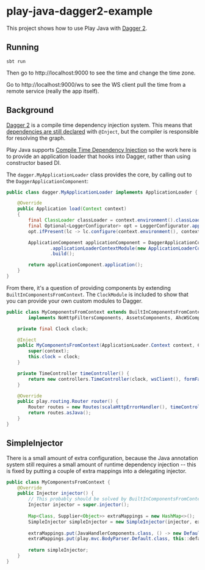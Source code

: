 # play-java-dagger2-example

This project shows how to use Play Java with [Dagger 2](https://google.github.io/dagger/).

## Running

```
sbt run
```

Then go to http://localhost:9000 to see the time and change the time zone.

Go to http://localhost:9000/ws to see the WS client pull the time from a remote service (really the app itself). 

## Background

[Dagger 2](https://google.github.io/dagger/) is a compile time dependency injection system. This means that [dependencies are still declared](https://google.github.io/dagger/users-guide.html#declaring-dependencies) with `@Inject`, but the compiler is responsible for resolving the graph.

Play Java supports [Compile Time Dependency Injection](https://www.playframework.com/documentation/2.6.x/JavaCompileTimeDependencyInjection) so the work here is to provide an application loader that hooks into Dagger, rather than using constructor based DI.

The `dagger.MyApplicationLoader` class provides the core, by calling out to the `DaggerApplicationComponent`:

```java
public class dagger.MyApplicationLoader implements ApplicationLoader {

    @Override
    public Application load(Context context)
    {
        final ClassLoader classLoader = context.environment().classLoader();
        final Optional<LoggerConfigurator> opt = LoggerConfigurator.apply(classLoader);
        opt.ifPresent(lc -> lc.configure(context.environment(), context.initialConfig(), emptyMap()));

        ApplicationComponent applicationComponent = DaggerApplicationComponent.builder()
                .applicationLoaderContextModule(new ApplicationLoaderContextModule(context))
                .build();

        return applicationComponent.application();
    }
}
```

From there, it's a question of providing components by extending `BuiltInComponentsFromContext`.  The `ClockModule` is included to show that you can provide your own custom modules to Dagger.
 
```java
public class MyComponentsFromContext extends BuiltInComponentsFromContext
        implements NoHttpFiltersComponents, AssetsComponents, AhcWSComponents, FormFactoryComponents, BodyParserComponents {

    private final Clock clock;

    @Inject
    public MyComponentsFromContext(ApplicationLoader.Context context, Clock clock) {
        super(context);
        this.clock = clock;
    }

    private TimeController timeController() {
        return new controllers.TimeController(clock, wsClient(), formFactory());
    }

    @Override
    public play.routing.Router router() {
        Router routes = new Routes(scalaHttpErrorHandler(), timeController(), assets());
        return routes.asJava();
    }
}
```

## SimpleInjector
 
There is a small amount of extra configuration, because the Java annotation system still requires a small amount of runtime dependency injection -- this is fixed by putting a couple of extra mappings into a delegating injector.

```java
public class MyComponentsFromContext {
    @Override
    public Injector injector() {
        // This probably should be solved by BuiltInComponentsFromContext itself
        Injector injector = super.injector();
    
        Map<Class, Supplier<Object>> extraMappings = new HashMap<>();
        SimpleInjector simpleInjector = new SimpleInjector(injector, extraMappings);
    
        extraMappings.put(JavaHandlerComponents.class, () -> new DefaultJavaHandlerComponents(simpleInjector.asScala(), actionCreator(), httpConfiguration(), executionContext(), javaContextComponents()));
        extraMappings.put(play.mvc.BodyParser.Default.class, this::defaultParser);
    
        return simpleInjector;
    }    
}
```
